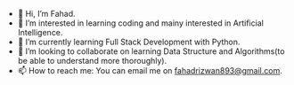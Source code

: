 - 👋 Hi, I’m Fahad.
- 👀 I’m interested in learning coding and mainy interested in Artificial Intelligence.
- 🌱 I’m currently learning Full Stack Development with Python.
- 💞️ I’m looking to collaborate on learning Data Structure and Algorithms(to be able to understand more thoroughly).
- 📫 How to reach me: You can email me on fahadrizwan893@gmail.com.

<!---
Fahad-2001/Fahad-2001 is a ✨ special ✨ repository because its `README.md` (this file) appears on your GitHub profile.
You can click the Preview link to take a look at your changes.
--->

